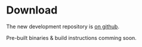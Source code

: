 
# Download

The new development repository is [on github](https://github.com/LuaAV/libluaav).

Pre-built binaries & build instructions comming soon.